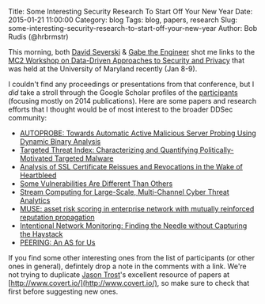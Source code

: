 Title: Some Interesting Security Research To Start Off Your New Year
Date: 2015-01-21 11:00:00
Category: blog
Tags: blog, papers, research
Slug: some-interesting-security-research-to-start-off-your-new-year
Author: Bob Rudis (@hrbrmstr)

This morning, both [David Severski](http://twitter.com/dseverski) &amp; [Gabe the Engineer](http://twitter.com/gdbassett) shot me links to the [MC2 Workshop on Data-Driven Approaches to Security and Privacy](http://www.umiacs.umd.edu/~tdumitra/data-driven/) that was held at the University of Maryland recently (Jan 8-9). 

I couldn't find any proceedings or presentations from that conference, but I _did_ take a stroll through the Google Scholar profiles of the [participants](http://www.umiacs.umd.edu/~tdumitra/data-driven/#organizers) (focusing mostly on 2014 publications). Here are some papers and research efforts that I thought would be of most interest to the broader DDSec community:

- [AUTOPROBE: Towards Automatic Active Malicious Server Probing Using Dynamic Binary Analysis](http://faculty.cs.tamu.edu/guofei/paper/AutoProbe-CCS2014.pdf)
- [Targeted Threat Index: Characterizing and Quantifying Politically-Motivated Targeted Malware](https://www.usenix.org/system/files/conference/usenixsecurity14/sec14-paper-hardy.pdf)
- [Analysis of SSL Certificate Reissues and Revocations in the Wake of Heartbleed](http://david.choffnes.com/pubs/Heartbleed-IMC.pdf)
- [Some Vulnerabilities Are Different Than Others](http://www.umiacs.umd.edu/~tdumitra/papers/RAID-2014.pdf)
- [Stream Computing for Large-Scale, Multi-Channel Cyber Threat Analytics](http://web.eecs.umich.edu/~huxin/papers/xin_Stream.pdf)
- [MUSE: asset risk scoring in enterprise network with mutually reinforced reputation propagation](http://jis.eurasipjournals.com/content/pdf/s13635-014-0017-1.pdf)
- [Intentional Network Monitoring: Finding the Needle without Capturing the Haystack](http://conferences.sigcomm.org/hotnets/2014/papers/hotnets-XIII-final102.pdf)
- [PEERING: An AS for Us](http://conferences2.sigcomm.org/hotnets/2014/papers/hotnets-XIII-final159.pdf)

If you find some other interesting ones from the list of participants (or other ones in general), defintely drop a note in the comments with a link. We're not trying to duplicate [Jason Trost](http://twitter.com/jason_trost)'s excellent resource of papers at [http://www.covert.io/](http://www.covert.io/), so make sure to check that first before suggesting new ones.
